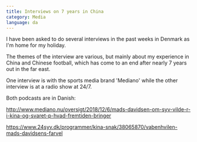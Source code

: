 ```yaml
---
title: Interviews on 7 years in China
category: Media
language: da
---
```

I have been asked to do several interviews in the past weeks in Denmark as I'm home for my holiday.

The themes of the interview are various, but mainly about my experience in China and Chinese football, which has come to an end after nearly 7 years out in the far east.

One interview is with the sports media brand 'Mediano' while the other interview is at a radio show at 24/7.

Both podcasts are in Danish:

<http://www.mediano.nu/oversigt/2018/12/6/mads-davidsen-om-syv-vilde-r-i-kina-og-svaret-p-hvad-fremtiden-bringer>

<https://www.24syv.dk/programmer/kina-snak/38065870/vabenhvilen-mads-davidsens-farvel>
